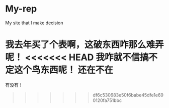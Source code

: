 My-rep
======

My site that I make decision


我去年买了个表啊，这破东西咋那么难弄呢！
<<<<<<< HEAD
我咋就不信搞不定这个鸟东西呢！
还在不在
=======

有没有！
>>>>>>> df6c530683e50f6babe45dfe1e690120fa751bbc
